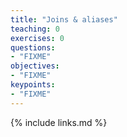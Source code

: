 ```yaml
---
title: "Joins & aliases"
teaching: 0
exercises: 0
questions:
- "FIXME"
objectives:
- "FIXME"
keypoints:
- "FIXME"
---
```




{% include links.md %}
